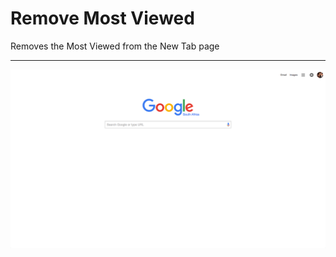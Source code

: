 # Remove Most Viewed
Removes the Most Viewed from the New Tab page

----
![Remove Most Viewed](https://github.com/Rampaigh/Remove-Most-Viewed/raw/master/Screen%20Shot.png)
